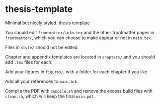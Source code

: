 # thesis-template

Minimal but nicely styled. thesis template

You should edit `frontmatter/info.tex` and the other frontmatter pages in `frontmatter/`, which you can choose to make appear or not in `main.tex`.

Files in `style/` should not be edited.

Chapter and appendix templates are located in `chapters/` and you should add `.tex` files for each.

Add your figures in `figures/`, with a folder for each chapter if you like.

Add all your references to `main.bib`.

Compile the PDF with `compile.sh` and remove the excess build files with `clean.sh`, which will keep the final `main.pdf`.


